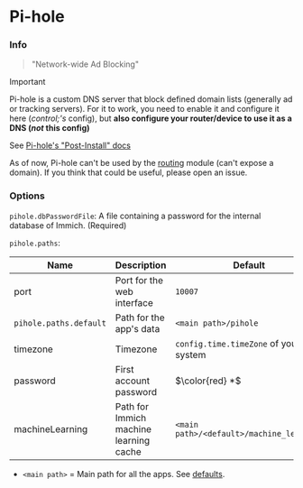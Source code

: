 # Pi-hole

### Info
> "Network-wide Ad Blocking"

> [!IMPORTANT]
> Pi-hole is a custom DNS server that block defined domain lists (generally ad or tracking servers).
> For it to work, you need to enable it and configure it here (*control;'s* config), but __also configure your router/device to use it as a DNS (*not* this config)__
>
> See [Pi-hole's "Post-Install" docs](https://docs.pi-hole.net/main/post-install/)
>
> As of now, Pi-hole can't be used by the [routing](./routing.md) module (can't expose a domain). If you think that could be useful, please open an issue.

### Options

`pihole.dbPasswordFile`:
A file containing a password for the internal database of Immich. (Required)

`pihole.paths`:

| Name                   | Description                            | Default                                  |
|------------------------|----------------------------------------|------------------------------------------|
| port                   | Port for the web interface             | `10007`                                  |
| `pihole.paths.default` | Path for the app's data                | `<main path>/pihole`                     |
| timezone               | Timezone                               | `config.time.timeZone` of your system    |
| password               | First account password                 | $\color{red} *$                          |
| machineLearning        | Path for Immich machine learning cache | `<main path>/<default>/machine_learning` |

- `<main path>` = Main path for all the apps. See [defaults](../defaults.md#paths).

